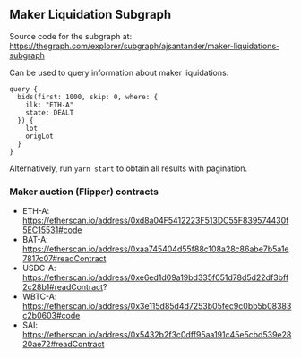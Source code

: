 ## Maker Liquidation Subgraph

Source code for the subgraph at: https://thegraph.com/explorer/subgraph/ajsantander/maker-liquidations-subgraph

Can be used to query information about maker liquidations:

```
query {
  bids(first: 1000, skip: 0, where: {
    ilk: "ETH-A"
    state: DEALT
  }) {
    lot
    origLot
  }
}
```

Alternatively, run `yarn start` to obtain all results with pagination.

### Maker auction (Flipper) contracts
* ETH-A: https://etherscan.io/address/0xd8a04F5412223F513DC55F839574430f5EC15531#code
* BAT-A: https://etherscan.io/address/0xaa745404d55f88c108a28c86abe7b5a1e7817c07#readContract
* USDC-A: https://etherscan.io/address/0xe6ed1d09a19bd335f051d78d5d22df3bff2c28b1#readContract?
* WBTC-A: https://etherscan.io/address/0x3e115d85d4d7253b05fec9c0bb5b08383c2b0603#code
* SAI: https://etherscan.io/address/0x5432b2f3c0dff95aa191c45e5cbd539e2820ae72#readContract
